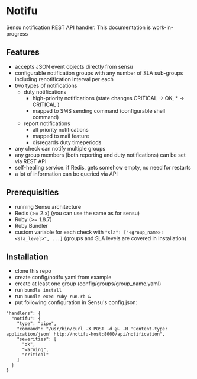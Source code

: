 Notifu
======
Sensu notification REST API handler. This documentation is work-in-progress

Features
--------
  - accepts JSON event objects directly from sensu
  - configurable notification groups with any number of SLA sub-groups including renotification interval per each
  - two types of notifications
    - duty notifications
      - high-priority notifications (state changes CRITICAL -> OK, * -> CRITICAL )
      - mapped to SMS sending command (configurable shell command)
    - report notifications
      - all priority notifications
      - mapped to mail feature
      - disregards duty timeperiods
  - any check can notify multiple groups
  - any group members (both reporting and duty notifications) can be set via REST API
  - self-healing service: if Redis, gets somehow empty, no need for restarts
  - a lot of information can be queried via API

Prerequisities
---------------
  - running Sensu architecture
  - Redis (>= 2.x) (you can use the same as for sensu)
  - Ruby (>= 1.8.7)
  - Ruby Bundler
  - custom variable for each check with `"sla": ["<group_name>:<sla_level>", ...]` (groups and SLA levels are covered in Installation)

Installation
------------
  - clone this repo
  - create config/notifu.yaml from example
  - create at least one group (config/groups/group_name.yaml)
  - run `bundle install`
  - run `bundle exec ruby run.rb &`
  - put following configuration in Sensu's config.json:

```
"handlers": {
  "notifu": {
    "type": "pipe",
    "command": "/usr/bin/curl -X POST -d @- -H 'Content-type: application/json' http://notifu-host:8000/api/notification",
    "severities": [
      "ok",
      "warning",
      "critical"
    ]
  }
}
```
